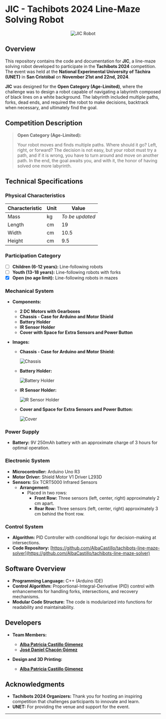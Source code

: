 # JIC - Tachibots 2024 Line-Maze Solving Robot

<p align="center">
  <img src="img/robot_image.jpeg" alt="JIC Robot" />
</p>

## Overview

This repository contains the code and documentation for **JIC**, a line-maze solving robot developed to participate in the **Tachibots 2024** competition. The event was held at the **National Experimental University of Táchira (UNET)** in **San Cristóbal** on **November 21st and 22nd, 2024**.

**JIC** was designed for the **Open Category (Age-Limited)**, where the challenge was to design a robot capable of navigating a labyrinth composed of black lines on a white background. The labyrinth included multiple paths, forks, dead ends, and required the robot to make decisions, backtrack when necessary, and ultimately find the goal.

## Competition Description

> **Open Category (Age-Limited):**
>
> Your robot moves and finds multiple paths. Where should it go? Left, right, or forward? The decision is not easy, but your robot must try a path, and if it is wrong, you have to turn around and move on another path. In the end, the goal awaits you, and with it, the honor of having solved one more labyrinth.

## Technical Specifications

### Physical Characteristics

| Characteristic | Unit | Value |
|----------------|------|-------|
| Mass           | kg   | *To be updated* |
| Length         | cm   | 19    |
| Width          | cm   | 10.5  |
| Height         | cm   | 9.5   |

### Participation Category

- [ ] **Children (6-12 years):** Line-following robots
- [ ] **Youth (13-18 years):** Line-following robots with forks
- [x] **Open (no age limit):** Line-following robots in mazes

### Mechanical System

- **Components:**
  - **2 DC Motors with Gearboxes**
  - **Chassis - Case for Arduino and Motor Shield**
  - **Battery Holder**
  - **IR Sensor Holder**
  - **Cover with Space for Extra Sensors and Power Button**

- **Images:**

  - **Chassis - Case for Arduino and Motor Shield:**
  
    ![Chassis](img/chassis.jpeg)

  - **Battery Holder:**
  
    ![Battery Holder](img/battery_holder.jpeg)

  - **IR Sensor Holder:**
  
    ![IR Sensor Holder](img/ir_sensor_holder.jpeg)

  - **Cover and Space for Extra Sensors and Power Button:**
  
    ![Cover](img/cover.jpeg)

### Power Supply

- **Battery:** 9V 250mAh battery with an approximate charge of 3 hours for optimal operation.

### Electronic System

- **Microcontroller:** Arduino Uno R3
- **Motor Driver:** Shield Motor V1 Driver L293D
- **Sensors:** Six TCRT5000 Infrared Sensors
  - **Arrangement:**
    - Placed in two rows:
      - **Front Row:** Three sensors (left, center, right) approximately 2 cm apart.
      - **Rear Row:** Three sensors (left, center, right) approximately 3 cm behind the front row.

### Control System

- **Algorithm:** PID Controller with conditional logic for decision-making at intersections.
- **Code Repository:** [https://github.com/AlbaCastillo/tachibots-line-maze-solver](https://github.com/AlbaCastillo/tachibots-line-maze-solver)

## Software Overview

- **Programming Language:** C++ (Arduino IDE)
- **Control Algorithm:** Proportional-Integral-Derivative (PID) control with enhancements for handling forks, intersections, and recovery mechanisms.
- **Modular Code Structure:** The code is modularized into functions for readability and maintainability.

## Developers

- **Team Members:**
  - [**Alba Patricia Castillo Gimenez**](https://github.com/AlbaCastillo)
  - [**José Daniel Chacón Gómez**](https://github.com/josedanielchg)

- **Design and 3D Printing:**
  - [**Alba Patricia Castillo Gimenez**](https://github.com/AlbaCastillo)

## Acknowledgments

- **Tachibots 2024 Organizers:** Thank you for hosting an inspiring competition that challenges participants to innovate and learn.
- **UNET:** For providing the venue and support for the event.

---